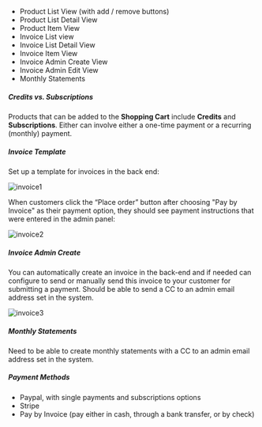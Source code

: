 - Product List View (with add / remove buttons)
- Product List Detail View
- Product Item View
- Invoice List view
- Invoice List Detail View
- Invoice Item View
- Invoice Admin Create View
- Invoice Admin Edit View
- Monthly Statements

##### Credits vs. Subscriptions

Products that can be added to the **Shopping Cart** include **Credits** and **Subscriptions**. Either can involve either a one-time payment or a recurring (monthly) payment.

##### Invoice Template

Set up a template for invoices in the back end:

![invoice1](../../../../public/images/invoice1.png)

When customers click the “Place order” button after choosing "Pay by Invoice" as their payment option, they should see payment instructions that were entered in the admin panel:

![invoice2](../../../../public/images/invoice2.png)

##### Invoice Admin Create

You can automatically create an invoice in the back-end and if needed can configure to send or manually send this invoice to your customer for submitting a payment. Should be able to send a CC to an admin email address set in the system.

![invoice3](../../../../public/images/invoice3.png)



##### Monthly Statements

Need to be able to create monthly statements with a CC to an admin email address set in the system.

##### Payment Methods

- Paypal, with single payments and subscriptions options
- Stripe
- Pay by Invoice (pay either in cash, through a bank transfer, or by check)